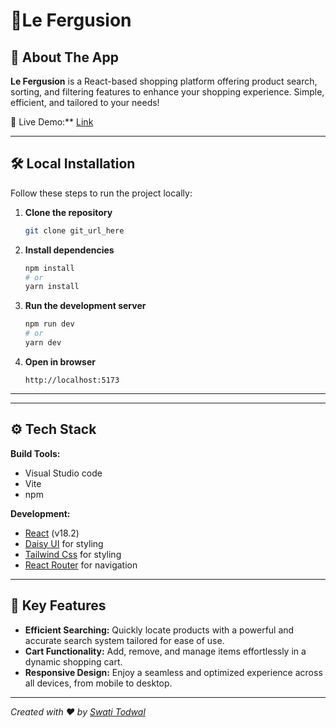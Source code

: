  

# 🌟Le Fergusion

## 🚀 About The App

**Le Fergusion** is a React-based shopping platform offering product search, sorting, and filtering features to enhance your shopping experience. Simple, efficient, and tailored to your needs!

🔗 Live Demo:** [Link](https://e-commerce-app-rho-lac.vercel.app/) 
 
 
---

## 🛠️ Local Installation

Follow these steps to run the project locally:

1. **Clone the repository**
   ```bash
   git clone git_url_here
   ```

2. **Install dependencies**
   ```bash
   npm install
   # or
   yarn install
   ```

3. **Run the development server**
   ```bash
   npm run dev
   # or
   yarn dev
   ```

4. **Open in browser**
   ```
   http://localhost:5173
   ```

---


---

## ⚙️ Tech Stack
**Build Tools:**
- Visual Studio code
- Vite
- npm

**Development:**
- [React](https://reactjs.org/) (v18.2)
 - [Daisy UI](https://chakra-ui.com/) for styling
- [Tailwind Css](https://reactrouter.com/) for styling
- [React Router](https://reactrouter.com/) for navigation

 


---

## 🌟 Key Features

- **Efficient Searching:** Quickly locate products with a powerful and accurate search system tailored for ease of use.  
- **Cart Functionality:** Add, remove, and manage items effortlessly in a dynamic shopping cart.  
- **Responsive Design:** Enjoy a seamless and optimized experience across all devices, from mobile to desktop.  

---

*Created with ❤️ by [Swati Todwal](https://github.com/Radhe-Radhe19)*
